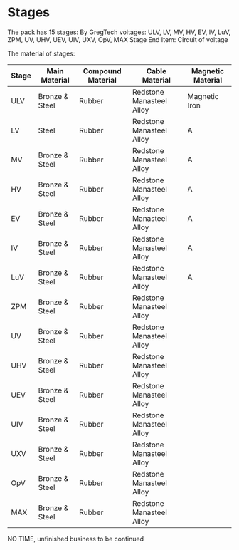 # Stages
The pack has 15 stages:
By GregTech voltages: ULV, LV, MV, HV, EV, IV, LuV, ZPM, UV, UHV, UEV, UIV, UXV, OpV, MAX
Stage End Item: Circuit of voltage

The material of stages:

| Stage | Main Material | Compound Material | Cable Material | Magnetic Material |
| ------ | --------------- | -------------- | ---------------- | --------------- |
| ULV | Bronze & Steel | Rubber | Redstone Manasteel Alloy | Magnetic Iron |
| LV | Steel | Rubber | Redstone Manasteel Alloy | A |
| MV | Bronze & Steel | Rubber | Redstone Manasteel Alloy | A |
| HV | Bronze & Steel | Rubber | Redstone Manasteel Alloy | A |
| EV | Bronze & Steel | Rubber | Redstone Manasteel Alloy | A |
| IV | Bronze & Steel | Rubber | Redstone Manasteel Alloy | A |
| LuV | Bronze & Steel | Rubber | Redstone Manasteel Alloy | A |
| ZPM | Bronze & Steel | Rubber | Redstone Manasteel Alloy |  |
| UV | Bronze & Steel | Rubber | Redstone Manasteel Alloy |  |
| UHV | Bronze & Steel | Rubber | Redstone Manasteel Alloy |  |
| UEV | Bronze & Steel | Rubber | Redstone Manasteel Alloy |  |
| UIV | Bronze & Steel | Rubber | Redstone Manasteel Alloy |  |
| UXV | Bronze & Steel | Rubber | Redstone Manasteel Alloy |  |
| OpV | Bronze & Steel | Rubber | Redstone Manasteel Alloy |  |
| MAX | Bronze & Steel | Rubber | Redstone Manasteel Alloy |  |

NO TIME, unfinished business to be continued 
